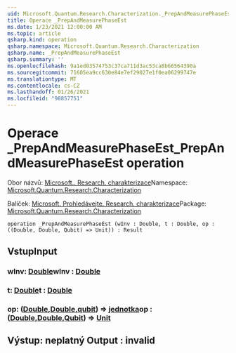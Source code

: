 ```yaml
---
uid: Microsoft.Quantum.Research.Characterization._PrepAndMeasurePhaseEst
title: Operace _PrepAndMeasurePhaseEst
ms.date: 1/23/2021 12:00:00 AM
ms.topic: article
qsharp.kind: operation
qsharp.namespace: Microsoft.Quantum.Research.Characterization
qsharp.name: _PrepAndMeasurePhaseEst
qsharp.summary: ''
ms.openlocfilehash: 9a1ed03574753c37ca711d3ac53ca8b66564390a
ms.sourcegitcommit: 71605ea9cc630e84e7ef29027e1f0ea06299747e
ms.translationtype: MT
ms.contentlocale: cs-CZ
ms.lasthandoff: 01/26/2021
ms.locfileid: "98857751"
---
```

# <a name="_prepandmeasurephaseest-operation"></a><span data-ttu-id="e9408-102">Operace _PrepAndMeasurePhaseEst</span><span class="sxs-lookup"><span data-stu-id="e9408-102">_PrepAndMeasurePhaseEst operation</span></span>

<span data-ttu-id="e9408-103">Obor názvů: [Microsoft.. Research. charakterizace](xref:Microsoft.Quantum.Research.Characterization)</span><span class="sxs-lookup"><span data-stu-id="e9408-103">Namespace: [Microsoft.Quantum.Research.Characterization](xref:Microsoft.Quantum.Research.Characterization)</span></span>

<span data-ttu-id="e9408-104">Balíček: [Microsoft. Prohledávejte. Research. charakterizace](https://nuget.org/packages/Microsoft.Quantum.Research.Characterization)</span><span class="sxs-lookup"><span data-stu-id="e9408-104">Package: [Microsoft.Quantum.Research.Characterization](https://nuget.org/packages/Microsoft.Quantum.Research.Characterization)</span></span>




```qsharp
operation _PrepAndMeasurePhaseEst (wInv : Double, t : Double, op : ((Double, Double, Qubit) => Unit)) : Result
```


## <a name="input"></a><span data-ttu-id="e9408-105">Vstup</span><span class="sxs-lookup"><span data-stu-id="e9408-105">Input</span></span>

### <a name="winv--double"></a><span data-ttu-id="e9408-106">wInv: [Double](xref:microsoft.quantum.lang-ref.double)</span><span class="sxs-lookup"><span data-stu-id="e9408-106">wInv : [Double](xref:microsoft.quantum.lang-ref.double)</span></span>




### <a name="t--double"></a><span data-ttu-id="e9408-107">t: [Double](xref:microsoft.quantum.lang-ref.double)</span><span class="sxs-lookup"><span data-stu-id="e9408-107">t : [Double](xref:microsoft.quantum.lang-ref.double)</span></span>




### <a name="op--doubledoublequbit--unit"></a><span data-ttu-id="e9408-108">op: ([Double](xref:microsoft.quantum.lang-ref.double),[Double](xref:microsoft.quantum.lang-ref.double),[qubit](xref:microsoft.quantum.lang-ref.qubit)) => [jednotka](xref:microsoft.quantum.lang-ref.unit)</span><span class="sxs-lookup"><span data-stu-id="e9408-108">op : ([Double](xref:microsoft.quantum.lang-ref.double),[Double](xref:microsoft.quantum.lang-ref.double),[Qubit](xref:microsoft.quantum.lang-ref.qubit)) => [Unit](xref:microsoft.quantum.lang-ref.unit)</span></span> 





## <a name="output--__invalidresult__"></a><span data-ttu-id="e9408-109">Výstup: __neplatný <Result>__</span><span class="sxs-lookup"><span data-stu-id="e9408-109">Output : __invalid<Result>__</span></span>

